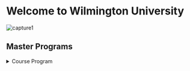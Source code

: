 # Welcome to Wilmington University

![capture1](https://user-images.githubusercontent.com/44885441/48521130-2ff67780-e841-11e8-8efa-807518dbd66f.PNG)

## Master Programs

<details>
<summary> Course Program</summary>
<br>
<pre>

<br>

<details>
<summary> Information Assurance </summary>
<br>
 
-----------------------
|  Information Assurance     | Instructor                 | Cost                       | Schedule                 | Register
| -------------------------- |:--------------------------:| --------------------------:|--------------------------:|-----------------
| - [SEC 6050](http://www.wilmu.edu/courses/syllabipdf/SEC6050.pdf)             | [Mario Yepes](https://www.linkedin.com/in/mario-j-yepes-51092b33/)                | $1600                      |Wednesday / Tuesday       | [Register for class?](https://github.com/cezenekwe/Agileteam/blob/master/confirmation%20test%20file)
| - [SEC 6070](http://www.wilmu.edu/courses/syllabipdf/SEC6070.pdf)                 | [James Jones](https://www.linkedin.com/in/james-jones-809b572/)              | $1600                      |Tuesday / Thursday        |[Register for class?](https://github.com/cezenekwe/Agileteam/blob/master/confirmation%20test%20file)
| - [SEC 6010](http://www.wilmu.edu/courses/syllabipdf/SEC6010.pdf)                 | [Ryan Connor](https://www.linkedin.com/in/ryan-connor-18216598/)                | $1400                      |Friday                    |[Register for class?](https://github.com/cezenekwe/Agileteam/blob/master/confirmation%20test%20file)
| - [SEC 6030](http://www.wilmu.edu/courses/syllabipdf/SEC6030.pdf)                 | [Jhon Smith](https://www.linkedin.com/in/jhon-smith-058211167/)                | $1400                      |Monday                    |[Register for class?](https://github.com/cezenekwe/Agileteam/blob/master/confirmation%20test%20file)
| - [SEC 6060](http://www.wilmu.edu/courses/syllabipdf/SEC6060.pdf)                | [Beverly Flowers](https://www.linkedin.com/in/beverly-maier-559288121/)            | $1400                      |Thursday                  |[Register for class?](https://github.com/cezenekwe/Agileteam/blob/master/confirmation%20test%20file)
-----------------------------
 
## Project Managment

<details>
<summary> IPM </summary>
<br>

----------------------
|  Project Managment        | Instructor                  | Cost                       | Schedule                 | 
| -------------------------- |:--------------------------:| --------------------------:|--------------------------
| - [IPM 6000](http://www.wilmu.edu/courses/syllabipdf/IPM6000.pdf)                | [Mike Tyson](https://www.linkedin.com/in/mike-tyson-258351b2/)                 | $1600                      |Monday / Tuesday          |
| - [IPM 6020](http://www.wilmu.edu/courses/syllabipdf/IPM6000.pdf)               | [Edward Mc Keown](https://www.linkedin.com/in/doctor-edward/)            | $1600                      |Thursday                  |
| - [IPM 6010](http://www.wilmu.edu/courses/syllabipdf/IPM6010.pdf)                | [Lebron Jackson](https://www.linkedin.com/in/lebron-jackson-909631160/)             | $1400                      |Wednesday/ Friday         |
| - [IPM 6030](http://www.wilmu.edu/courses/syllabipdf/IPM6030.pdf)                 | [Paul Curry](https://www.linkedin.com/in/paul-curry-98198124/)                 | $1400                      |Monday                    |
| - [IPM 6050](http://www.wilmu.edu/courses/syllabipdf/IPM6050.pdf)                | [Samantha Keys](https://www.linkedin.com/in/samanthafernandez/)              | $1400                      |Wednesday /Thursday       |
-----------------------------

## Cyber Security

<details>
<summary> Cyber Security </summary>
<br>

----------------------
|  Cyber Security            | Instructor                 | Cost                       | Schedule                 | 
| -------------------------- |:--------------------------:| --------------------------:|--------------------------
| - [CYB 6000](http://www.wilmu.edu/courses/syllabipdf/CYB6030.pdf)                 | [Drew Brees](https://www.linkedin.com/in/drew-brees-167546113/)                 | $1600                      |Wednesday                 |
| - [CYB 6010](http://www.wilmu.edu/courses/syllabipdf/CYB6030.pdf)                | [Dan Mario](https://www.linkedin.com/in/dan-mario-34b005101/)                 | $1600                      |Tuesday                   |
| - [SEC 6010](http://www.wilmu.edu/courses/syllabipdf/CYB6030.pdf)                 | [Bret Favre](https://www.linkedin.com/in/brett-favre-0b4b51152/)                 | $1400                      |Friday                    |
| - [SEC 6030](http://www.wilmu.edu/courses/syllabipdf/CYB6030.pdf)                 | [John Elway](https://www.linkedin.com/in/john-elway-02845121/)                 | $1400                      |Monday                    |
| - [SEC 6060](http://www.wilmu.edu/courses/syllabipdf/CYB6030.pdf)                 | [Steve Young](https://www.linkedin.com/in/steve-young-10847445/)                | $1400                      |Thursday                  |
-----------------------------
